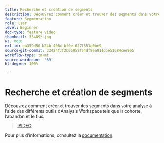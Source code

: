 ```yaml
---
title: Recherche et création de segments
description: Découvrez comment créer et trouver des segments dans votre analyse à l’aide des différents outils d’Analysis Workspace tels que la cohorte, l’abandon et le flux.
feature: Segmentation
role: User
level: Beginner
doc-type: feature video
thumbnail: 334092.jpg
kt: 8058
exl-id: ea359d50-b24b-406d-bf0e-0277351a0be9
source-git-commit: 32424f3f2b05952fe4df9ea91dcbe51684cee905
workflow-type: tm+mt
source-wordcount: '69'
ht-degree: 100%

---
```


# Recherche et création de segments

Découvrez comment créer et trouver des segments dans votre analyse à l’aide des différents outils d’Analysis Workspace tels que la cohorte, l’abandon et le flux.

>[!VIDEO](https://video.tv.adobe.com/v/334092/?quality=12&learn=on)

Pour plus dʼinformations, consultez la [documentation](https://experienceleague.adobe.com/docs/analytics/components/segmentation/segmentation-workflow/seg-workflow.html?lang=fr).
